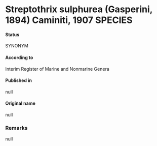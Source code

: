 # Streptothrix sulphurea (Gasperini, 1894) Caminiti, 1907 SPECIES

#### Status
SYNONYM

#### According to
Interim Register of Marine and Nonmarine Genera

#### Published in
null

#### Original name
null

### Remarks
null